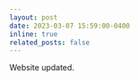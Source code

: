 ```yaml
---
layout: post
date: 2023-03-07 15:59:00-0400
inline: true
related_posts: false
---
```


Website updated.
